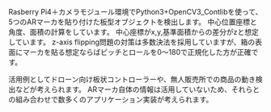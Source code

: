 Rasberry Pi4＋カメラモジュール環境でPython3+OpenCV3_Contlibを使って、
5つのARマーカを貼り付けた板型オブジェクトを検出します。
中心位置座標と角度、面積の計算をしています。
中心座標がx,y,基準面積からの差分がzと想定しています。
z-axis flipping問題の対策は多数決法を採用していますが、箱の表面にマーカを貼る想定ならばピッチとロールを0～180で正規化した方が正確です。

活用例としてドローン向け板状コントローラーや、無人販売所での商品の動き検出などが考えられます。
ARマーカ自体の情報は活用していないため、それらとの組み合わせで数多くのアプリケーション実装が考えられます。
